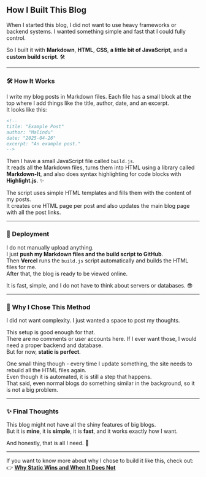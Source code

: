 <!--  
title: "How I Built This Blog"  
author: "Malindu"  
date: "2025-04-26"  
excerpt: "How I made this blog using a simple build script, without any fancy frameworks or backends."  
img: "/img/how-i-built-this-blog.png"  
pinned: True  
-->

## How I Built This Blog

When I started this blog, I did not want to use heavy frameworks or backend systems. I wanted something simple and fast that I could fully control.

So I built it with **Markdown**, **HTML**, **CSS**, **a little bit of JavaScript**, and a **custom build script**. 🛠️

---

### 🛠️ How It Works

I write my blog posts in Markdown files. Each file has a small block at the top where I add things like the title, author, date, and an excerpt.  
It looks like this:

```markdown
<!--
title: "Example Post"
author: "Malindu"
date: "2025-04-26"
excerpt: "An example post."
-->
```

Then I have a small JavaScript file called `build.js`.  
It reads all the Markdown files, turns them into HTML using a library called **Markdown-It**, and also does syntax highlighting for code blocks with **Highlight.js**. ✨

The script uses simple HTML templates and fills them with the content of my posts.  
It creates one HTML page per post and also updates the main blog page with all the post links.

---

### 🚀 Deployment

I do not manually upload anything.  
I just **push my Markdown files and the build script to GitHub**.  
Then **Vercel** runs the `build.js` script automatically and builds the HTML files for me.  
After that, the blog is ready to be viewed online.

It is fast, simple, and I do not have to think about servers or databases. 😎

---

### 🧠 Why I Chose This Method

I did not want complexity. I just wanted a space to post my thoughts.

This setup is good enough for that.  
There are no comments or user accounts here. If I ever want those, I would need a proper backend and database.  
But for now, **static is perfect**.

One small thing though - every time I update something, the site needs to rebuild all the HTML files again.  
Even though it is automated, it is still a step that happens.  
That said, even normal blogs do something similar in the background, so it is not a big problem.

---

### ✨ Final Thoughts

This blog might not have all the shiny features of big blogs.  
But it is **mine**, it is **simple**, it is **fast**, and it works exactly how I want.

And honestly, that is all I need. 💬

---

If you want to know more about why I chose to build it like this, check out:  
👉 **[Why Static Wins and When It Does Not](./why-static-wins.html)**
